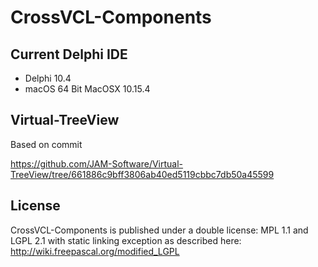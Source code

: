# CrossVCL-Components

## Current Delphi IDE

- Delphi 10.4
- macOS 64 Bit MacOSX 10.15.4

## Virtual-TreeView

Based on commit

https://github.com/JAM-Software/Virtual-TreeView/tree/661886c9bff3806ab40ed5119cbbc7db50a45599

## License
CrossVCL-Components is published under a double license: MPL 1.1 and LGPL 2.1 with static linking exception as described here: http://wiki.freepascal.org/modified_LGPL
